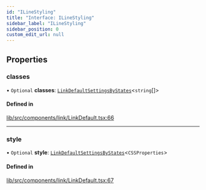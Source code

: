 ```yaml
---
id: "ILineStyling"
title: "Interface: ILineStyling"
sidebar_label: "ILineStyling"
sidebar_position: 0
custom_edit_url: null
---
```


## Properties

### classes

• `Optional` **classes**: [`LinkDefaultSettingsByStates`](../#linkdefaultsettingsbystates)<`string`[]\>

#### Defined in

[lib/src/components/link/LinkDefault.tsx:66](https://github.com/tokarchyn/react-easy-diagram/blob/370fa2c/lib/src/components/link/LinkDefault.tsx#L66)

___

### style

• `Optional` **style**: [`LinkDefaultSettingsByStates`](../#linkdefaultsettingsbystates)<`CSSProperties`\>

#### Defined in

[lib/src/components/link/LinkDefault.tsx:67](https://github.com/tokarchyn/react-easy-diagram/blob/370fa2c/lib/src/components/link/LinkDefault.tsx#L67)
